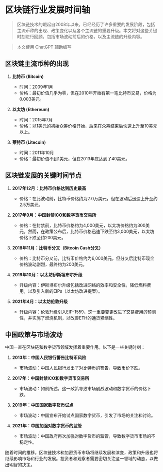 # 区块链行业发展时间轴

> 区块链技术的崛起自2008年以来，已经经历了许多重要的发展阶段，包括主流币种的出现、政策变化以及各个主流链的重要升级。本文将对这些关键时刻进行回顾，包括市场波动前后的价格，以及主流链的升级内容。

> 本文使用 ChatGPT 辅助编写

## 区块链主流币种的出现

1. **比特币 (Bitcoin)**

   - 时间：2009年1月
   - 价格：最初价值几乎为零，但在2010年开始有第一笔比特币交易，价格为0.003美元。

2. **以太坊 (Ethereum)**

   - 时间：2015年7月
   - 价格：以1美元的初始众筹价格开始，后来在众筹结束后快速上升至10美元以上。

3. **莱特币 (Litecoin)**

   - 时间：2011年10月
   - 价格：最初价值不到1美元，但在2013年底达到了40美元。

## 区块链发展的关键时间节点

1. **2017年12月：比特币价格达到历史最高**

   - 价格：在此波动前，比特币价格约为2.0万美元，但在波动后迅速上升至约2.5万美元。

2. **2017年9月：中国封禁ICO和数字货币交易所**

   - 价格：在封禁前，比特币价格约为4,000美元，以太坊价格约为300美元。然而，在政策公布后，比特币价格迅速下跌至约3,000美元，以太坊价格下跌至约200美元。

3. **2018年11月：比特币分叉（Bitcoin Cash分叉）**

   - 价格：比特币分叉前，比特币价格约为6,000美元，但分叉后比特币现金价格波动剧烈，最终约为200美元。

4. **2019年10月：以太坊伊斯坦布尔升级**

   - 升级内容：伊斯坦布尔升级包括改进网络的效率和安全性，降低燃料费用，以及引入新的EIPs（以太坊改进提案）。

5. **2021年4月：以太坊伦敦升级**

   - 升级内容：伦敦升级引入EIP-1559，这一重要变更改进了交易费用的预测性，并实施了燃烧机制，以改善ETH的通货紧缩性。

## 中国政策与市场波动

中国一直在区块链和数字货币领域发挥着重要作用。以下是一些关键时刻：

1. **2013年：中国人民银行警告比特币风险**

   - 市场波动：中国人民银行发出了对比特币的警告，导致币价下跌。

2. **2017年：中国封禁ICO和数字货币交易所**

   - 市场波动：如前所述，这一政策导致市场剧烈波动和数字货币的价格下跌。

3. **2019年：中国国家数字货币试点**

   - 市场波动：中国宣布开始试点国家数字货币，引发了市场的关注和讨论。

4. **2021年：中国加强对数字货币的监管**

   - 市场波动：中国政府再次加强对数字货币的监管，导致数字货币市场的不稳定性。

随着时间的推移，区块链技术和加密货币市场将继续发展和演变，政策和升级也将继续影响市场和行业的发展。投资者和观察者需要密切关注这一领域的动态，以做出明智的决策。